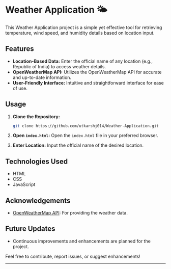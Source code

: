 # Weather Application 🌤️

This Weather Application project is a simple yet effective tool for retrieving temperature, wind speed, and humidity details based on location input.

## Features

- **Location-Based Data:** Enter the official name of any location (e.g., Republic of India) to access weather details.
- **OpenWeatherMap API:** Utilizes the OpenWeatherMap API for accurate and up-to-date information.
- **User-Friendly Interface:** Intuitive and straightforward interface for ease of use.

## Usage

1. **Clone the Repository:**
    ```bash
    git clone https://github.com/utkarshj014/Weather-Application.git
    ```

2. **Open `index.html`:**
    Open the `index.html` file in your preferred browser.

3. **Enter Location:**
    Input the official name of the desired location.

## Technologies Used

- HTML
- CSS
- JavaScript

## Acknowledgements

- [OpenWeatherMap API](https://openweathermap.org/api): For providing the weather data.

## Future Updates

- Continuous improvements and enhancements are planned for the project.

Feel free to contribute, report issues, or suggest enhancements!

---
